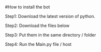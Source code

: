 #How to install the bot

Step1: Download the latest version of python.

Step2: Download the files below

Step3: Put them in the same directory / folder

Step4: Run the Main.py file / host
